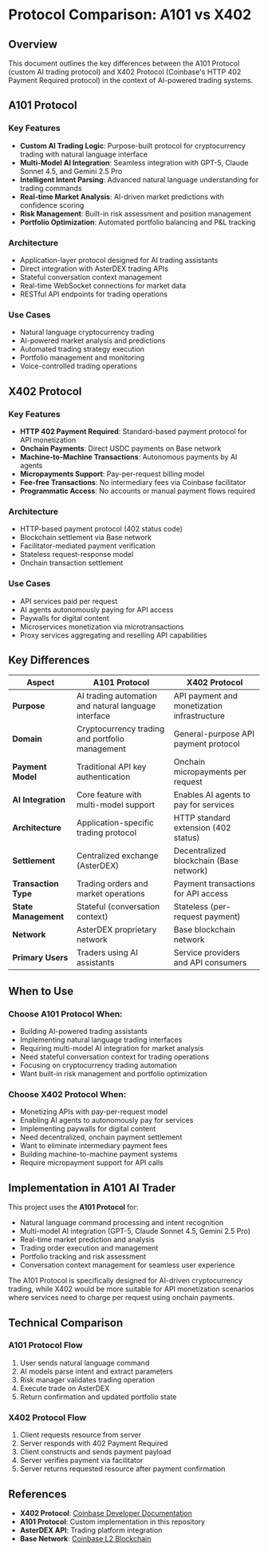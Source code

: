 # Protocol Comparison: A101 vs X402

## Overview

This document outlines the key differences between the A101 Protocol (custom AI trading protocol) and X402 Protocol (Coinbase's HTTP 402 Payment Required protocol) in the context of AI-powered trading systems.

## A101 Protocol

### Key Features
- **Custom AI Trading Logic**: Purpose-built protocol for cryptocurrency trading with natural language interface
- **Multi-Model AI Integration**: Seamless integration with GPT-5, Claude Sonnet 4.5, and Gemini 2.5 Pro
- **Intelligent Intent Parsing**: Advanced natural language understanding for trading commands
- **Real-time Market Analysis**: AI-driven market predictions with confidence scoring
- **Risk Management**: Built-in risk assessment and position management
- **Portfolio Optimization**: Automated portfolio balancing and P&L tracking

### Architecture
- Application-layer protocol designed for AI trading assistants
- Direct integration with AsterDEX trading APIs
- Stateful conversation context management
- Real-time WebSocket connections for market data
- RESTful API endpoints for trading operations

### Use Cases
- Natural language cryptocurrency trading
- AI-powered market analysis and predictions
- Automated trading strategy execution
- Portfolio management and monitoring
- Voice-controlled trading operations

## X402 Protocol

### Key Features
- **HTTP 402 Payment Required**: Standard-based payment protocol for API monetization
- **Onchain Payments**: Direct USDC payments on Base network
- **Machine-to-Machine Transactions**: Autonomous payments by AI agents
- **Micropayments Support**: Pay-per-request billing model
- **Fee-free Transactions**: No intermediary fees via Coinbase facilitator
- **Programmatic Access**: No accounts or manual payment flows required

### Architecture
- HTTP-based payment protocol (402 status code)
- Blockchain settlement via Base network
- Facilitator-mediated payment verification
- Stateless request-response model
- Onchain transaction settlement

### Use Cases
- API services paid per request
- AI agents autonomously paying for API access
- Paywalls for digital content
- Microservices monetization via microtransactions
- Proxy services aggregating and reselling API capabilities

## Key Differences

| Aspect | A101 Protocol | X402 Protocol |
|--------|---------------|---------------|
| **Purpose** | AI trading automation and natural language interface | API payment and monetization infrastructure |
| **Domain** | Cryptocurrency trading and portfolio management | General-purpose API payment protocol |
| **Payment Model** | Traditional API key authentication | Onchain micropayments per request |
| **AI Integration** | Core feature with multi-model support | Enables AI agents to pay for services |
| **Architecture** | Application-specific trading protocol | HTTP standard extension (402 status) |
| **Settlement** | Centralized exchange (AsterDEX) | Decentralized blockchain (Base network) |
| **Transaction Type** | Trading orders and market operations | Payment transactions for API access |
| **State Management** | Stateful (conversation context) | Stateless (per-request payment) |
| **Network** | AsterDEX proprietary network | Base blockchain network |
| **Primary Users** | Traders using AI assistants | Service providers and API consumers |

## When to Use

### Choose A101 Protocol When:
- Building AI-powered trading assistants
- Implementing natural language trading interfaces
- Requiring multi-model AI integration for market analysis
- Need stateful conversation context for trading operations
- Focusing on cryptocurrency trading automation
- Want built-in risk management and portfolio optimization

### Choose X402 Protocol When:
- Monetizing APIs with pay-per-request model
- Enabling AI agents to autonomously pay for services
- Implementing paywalls for digital content
- Need decentralized, onchain payment settlement
- Want to eliminate intermediary payment fees
- Building machine-to-machine payment systems
- Require micropayment support for API calls

## Implementation in A101 AI Trader

This project uses the **A101 Protocol** for:
- Natural language command processing and intent recognition
- Multi-model AI integration (GPT-5, Claude Sonnet 4.5, Gemini 2.5 Pro)
- Real-time market prediction and analysis
- Trading order execution and management
- Portfolio tracking and risk assessment
- Conversation context management for seamless user experience

The A101 Protocol is specifically designed for AI-driven cryptocurrency trading, while X402 would be more suitable for API monetization scenarios where services need to charge per request using onchain payments.

## Technical Comparison

### A101 Protocol Flow
1. User sends natural language command
2. AI models parse intent and extract parameters
3. Risk manager validates trading operation
4. Execute trade on AsterDEX
5. Return confirmation and updated portfolio state

### X402 Protocol Flow
1. Client requests resource from server
2. Server responds with 402 Payment Required
3. Client constructs and sends payment payload
4. Server verifies payment via facilitator
5. Server returns requested resource after payment confirmation

## References

- **X402 Protocol**: [Coinbase Developer Documentation](https://docs.cdp.coinbase.com/x402/welcome)
- **A101 Protocol**: Custom implementation in this repository
- **AsterDEX API**: Trading platform integration
- **Base Network**: [Coinbase L2 Blockchain](https://base.org)
